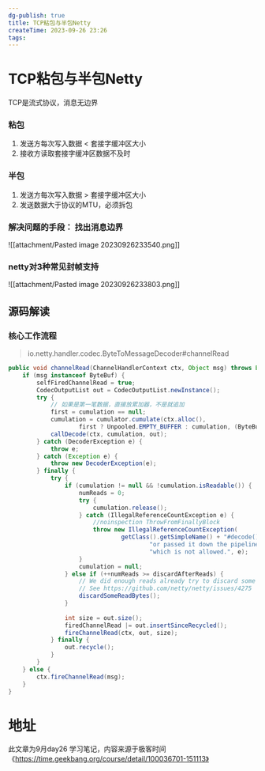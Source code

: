 ```yaml
---
dg-publish: true
title: TCP粘包与半包Netty
createTime: 2023-09-26 23:26
tags:
---
```

# TCP粘包与半包Netty

TCP是流式协议，消息无边界
### 粘包
1. 发送方每次写入数据 < 套接字缓冲区大小
2. 接收方读取套接字缓冲区数据不及时
### 半包

1. 发送方每次写入数据 > 套接字缓冲区大小
2. 发送数据大于协议的MTU，必须拆包

### 解决问题的手段： 找出消息边界

![[attachment/Pasted image 20230926233540.png]]


### netty对3种常见封帧支持
![[attachment/Pasted image 20230926233803.png]]

## 源码解读

### 核心工作流程

> io.netty.handler.codec.ByteToMessageDecoder#channelRead

```java
public void channelRead(ChannelHandlerContext ctx, Object msg) throws Exception {  
    if (msg instanceof ByteBuf) {  
        selfFiredChannelRead = true;  
        CodecOutputList out = CodecOutputList.newInstance();  
        try {  
	        // 如果是第一笔数据，直接放累加器，不是就追加
            first = cumulation == null;  
            cumulation = cumulator.cumulate(ctx.alloc(),  
                    first ? Unpooled.EMPTY_BUFFER : cumulation, (ByteBuf) msg);  
            callDecode(ctx, cumulation, out);  
        } catch (DecoderException e) {  
            throw e;  
        } catch (Exception e) {  
            throw new DecoderException(e);  
        } finally {  
            try {  
                if (cumulation != null && !cumulation.isReadable()) {  
                    numReads = 0;  
                    try {  
                        cumulation.release();  
                    } catch (IllegalReferenceCountException e) {  
                        //noinspection ThrowFromFinallyBlock  
                        throw new IllegalReferenceCountException(  
                                getClass().getSimpleName() + "#decode() might have released its input buffer, " +  
                                        "or passed it down the pipeline without a retain() call, " +  
                                        "which is not allowed.", e);  
                    }  
                    cumulation = null;  
                } else if (++numReads >= discardAfterReads) {  
                    // We did enough reads already try to discard some bytes, so we not risk to see a OOME.  
                    // See https://github.com/netty/netty/issues/4275                    numReads = 0;  
                    discardSomeReadBytes();  
                }  
  
                int size = out.size();  
                firedChannelRead |= out.insertSinceRecycled();  
                fireChannelRead(ctx, out, size);  
            } finally {  
                out.recycle();  
            }  
        }  
    } else {  
        ctx.fireChannelRead(msg);  
    }  
}
```

# 地址

此文章为9月day26 学习笔记，内容来源于极客时间《https://time.geekbang.org/course/detail/100036701-151113》
